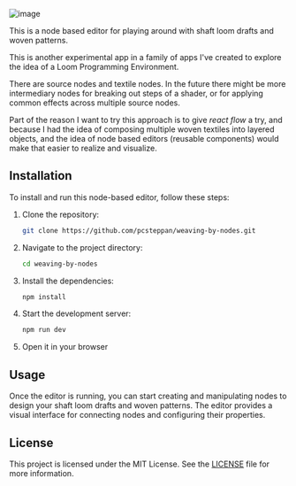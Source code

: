 ![image](https://github.com/pcsteppan/weaving-by-nodes/assets/5924940/f49df58f-91c8-4dff-8b16-cf056a9f1ade)

This is a node based editor for playing around with shaft loom drafts and woven patterns.

This is another experimental app in a family of apps I've created to explore the idea of a Loom Programming Environment.

There are source nodes and textile nodes. In the future there might be more intermediary nodes for breaking out steps of a shader, or for applying common effects across multiple source nodes.

Part of the reason I want to try this approach is to give _react flow_ a try, and because I had the idea of composing multiple woven textiles into layered objects, and the idea of node based editors (reusable components) would make that easier to realize and visualize.

## Installation

To install and run this node-based editor, follow these steps:

1. Clone the repository:

	```bash
	git clone https://github.com/pcsteppan/weaving-by-nodes.git
	```

2. Navigate to the project directory:

	```bash
	cd weaving-by-nodes
	```

3. Install the dependencies:

	```bash
	npm install
	```

4. Start the development server:

	```bash
	npm run dev
	```

5. Open it in your browser

## Usage

Once the editor is running, you can start creating and manipulating nodes to design your shaft loom drafts and woven patterns. The editor provides a visual interface for connecting nodes and configuring their properties.


## License

This project is licensed under the MIT License. See the [LICENSE](./LICENSE) file for more information.